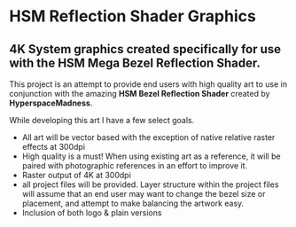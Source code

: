 # HSM Reflection Shader Graphics

## 4K System graphics created specifically for use with the HSM Mega Bezel Reflection Shader.

This project is an attempt to provide end users with high quality art to use in conjunction with the amazing **HSM Bezel Reflection Shader** created by **HyperspaceMadness**.

While developing this art I have a few select goals.

* All art will be vector based with the exception of native relative raster effects at 300dpi
* High quality is a must! When using existing art as a reference, it will be paired with photographic references in an effort to improve it.
* Raster output of 4K at 300dpi
* all project files will be provided. Layer structure within the project files will assume that an end user may want to change the bezel size or placement, and attempt to make balancing the artwork easy.
* Inclusion of both logo & plain versions
